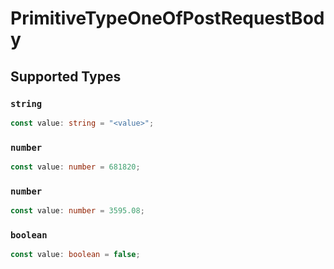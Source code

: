 # PrimitiveTypeOneOfPostRequestBody


## Supported Types

### `string`

```typescript
const value: string = "<value>";
```

### `number`

```typescript
const value: number = 681820;
```

### `number`

```typescript
const value: number = 3595.08;
```

### `boolean`

```typescript
const value: boolean = false;
```

